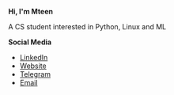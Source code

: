 **Hi, I'm Mteen**

A CS student interested in Python, Linux and ML

  
**Social Media**

- [LinkedIn](https://www.linkedin.com/in/matin-moharami/)
- [Website](https://moharami.vip)
- [Telegram](https://t.me/mteen1)
- [Email](mailto:matin@moharami.vip)

